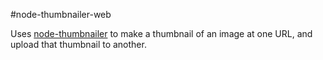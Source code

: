 #node-thumbnailer-web

Uses [node-thumbnailer](https://www.npmjs.org/package/node-thumbnailer) to make a thumbnail of an image at one URL, and upload that thumbnail to another.